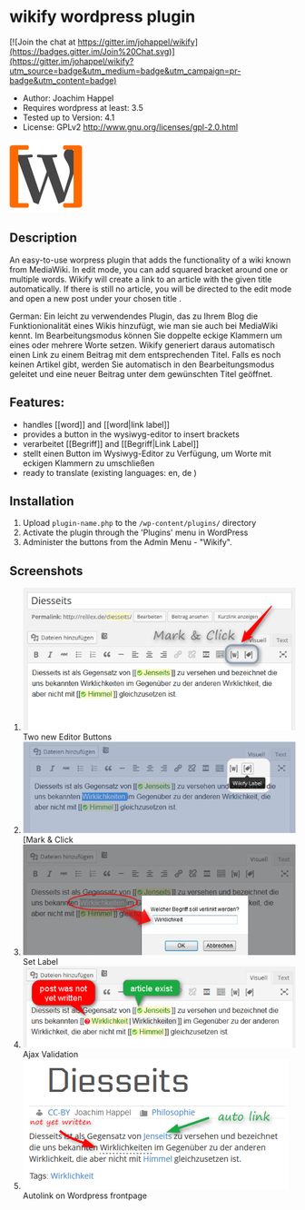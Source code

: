 wikify wordpress plugin
=====================

[![Join the chat at https://gitter.im/johappel/wikify](https://badges.gitter.im/Join%20Chat.svg)](https://gitter.im/johappel/wikify?utm_source=badge&utm_medium=badge&utm_campaign=pr-badge&utm_content=badge)

 - Author: Joachim Happel 
 - Requires wordpress  at least: 3.5
 - Tested up to Version: 4.1
 - License: GPLv2  http://www.gnu.org/licenses/gpl-2.0.html

![logo](https://raw.githubusercontent.com/johappel/wikify/master/assets/wikify.png)

Description
---------------------
An easy-to-use worpress plugin that adds the functionality of a wiki known from MediaWiki. In edit mode, you can add squared bracket around one or multiple words.
Wikify will create a link to an article with the given title automatically. If there is still no article, you will be directed to the edit mode and open a new post under your chosen title .

German: Ein leicht zu verwendendes Plugin, das zu Ihrem Blog die Funktionionalität eines Wikis hinzufügt, wie man sie auch bei MediaWiki kennt.  Im Bearbeitungsmodus können Sie doppelte eckige Klammern um eines oder mehrere Worte setzen.
Wikify generiert daraus automatisch einen Link zu einem Beitrag mit dem entsprechenden Titel. Falls es noch keinen Artikel gibt, werden Sie automatisch in den Bearbeitungsmodus geleitet und eine neuer Beitrag unter dem gewünschten Titel geöffnet.

Features:
---------------------
* handles [[word]] and [[word|link label]] 
* provides a button in the wysiwyg-editor to insert brackets
* verarbeitet [[Begriff]] and [[Begriff|Link Label]] 
* stellt einen Button im Wysiwyg-Editor zu Verfügung, um Worte mit eckigen Klammern zu umschließen
* ready to translate (existing languages: en, de )

Installation
---------------------

1. Upload `plugin-name.php` to the `/wp-content/plugins/` directory
2. Activate the plugin through the 'Plugins' menu in WordPress
3. Administer the buttons from the Admin Menu - "Wikify".


Screenshots
---------------------

1. [![Two Editor Buttons](https://raw.githubusercontent.com/johappel/wikify/master/screenshot_1.png)](http://tantaman.com/Strut) Two new Editor Buttons
2. [![Mark & Click](https://raw.githubusercontent.com/johappel/wikify/master/screenshot_2.png)](http://tantaman.com/Strut) [Mark & Click
3. [![Optional: Set Label](https://raw.githubusercontent.com/johappel/wikify/master/screenshot_3.png)](http://tantaman.com/Strut) Set Label
4. [![Realtime Validation](https://raw.githubusercontent.com/johappel/wikify/master/screenshot_4.png)](http://tantaman.com/Strut) Ajax Validation
5. [![Autolink on Frontend](https://raw.githubusercontent.com/johappel/wikify/master/screenshot_5.png)](http://tantaman.com/Strut) Autolink on Wordpress frontpage

